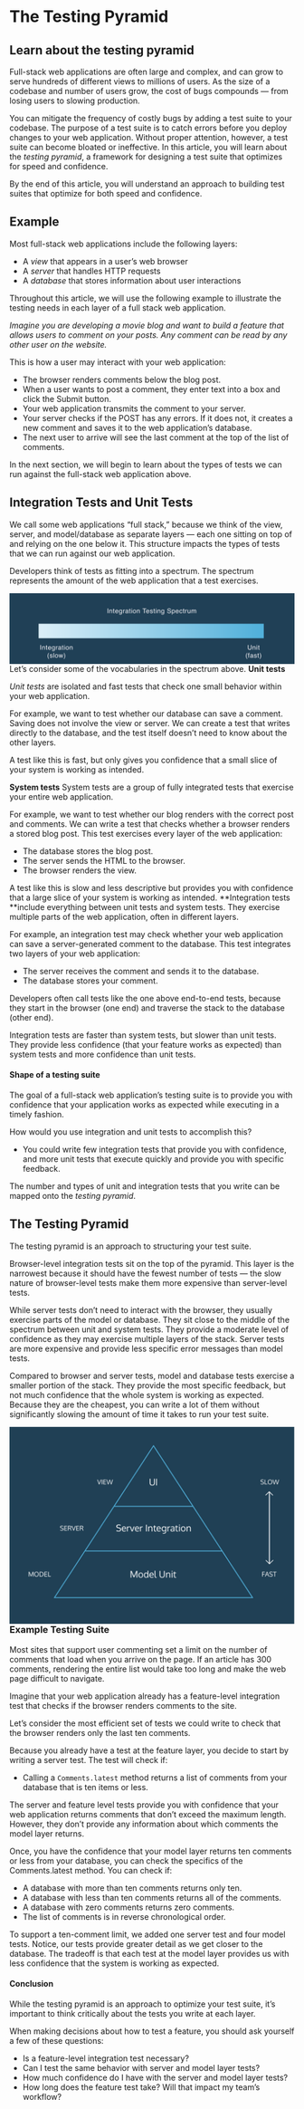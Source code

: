 # The Testing Pyramid
## Learn about the testing pyramid

Full-stack web applications are often large and complex, and can grow to serve hundreds of different views to millions of users. As the size of a codebase and number of users grow, the cost of bugs compounds — from losing users to slowing production.

You can mitigate the frequency of costly bugs by adding a test suite to your codebase. The purpose of a test suite is to catch errors before you deploy changes to your web application. Without proper attention, however, a test suite can become bloated or ineffective. In this article, you will learn about the *testing pyramid*, a framework for designing a test suite that optimizes for speed and confidence.

By the end of this article, you will understand an approach to building test suites that optimize for both speed and confidence.

## Example
Most full-stack web applications include the following layers:
- A *view* that appears in a user’s web browser
- A *server* that handles HTTP requests
- A *database* that stores information about user interactions

Throughout this article, we will use the following example to illustrate the testing needs in each layer of a full stack web application.

*Imagine you are developing a movie blog and want to build a feature that allows users to comment on your posts. Any comment can be read by any other user on the website.*

This is how a user may interact with your web application:
- The browser renders comments below the blog post.
- When a user wants to post a comment, they enter text into a box and click the Submit button.
- Your web application transmits the comment to your server.
- Your server checks if the POST has any errors. If it does not, it creates a new comment and saves it to the web application’s database.
- The next user to arrive will see the last comment at the top of the list of comments.

In the next section, we will begin to learn about the types of tests we can run against the full-stack web application above.

## Integration Tests and Unit Tests
We call some web applications “full stack,” because we think of the view, server, and model/database as separate layers — each one sitting on top of and relying on the one below it. This structure impacts the types of tests that we can run against our web application.

Developers think of tests as fitting into a spectrum. The spectrum represents the amount of the web application that a test exercises.

<img src="testing-spectrum.png"
     style="float: left; margin-right: 10px;" />


Let’s consider some of the vocabularies in the spectrum above. **Unit tests**

*Unit tests* are isolated and fast tests that check one small behavior within your web application.

For example, we want to test whether our database can save a comment. Saving does not involve the view or server. We can create a test that writes directly to the database, and the test itself doesn’t need to know about the other layers.

A test like this is fast, but only gives you confidence that a small slice of your system is working as intended.

**System tests** System tests are a group of fully integrated tests that exercise your entire web application.

For example, we want to test whether our blog renders with the correct post and comments. We can write a test that checks whether a browser renders a stored blog post. This test exercises every layer of the web application:
- The database stores the blog post.
- The server sends the HTML to the browser.
- The browser renders the view.
  
A test like this is slow and less descriptive but provides you with confidence that a large slice of your system is working as intended. **Integration tests  **include everything between unit tests and system tests. They exercise multiple parts of the web application, often in different layers.

For example, an integration test may check whether your web application can save a server-generated comment to the database. This test integrates two layers of your web application:
- The server receives the comment and sends it to the database.
- The database stores your comment.

Developers often call tests like the one above end-to-end tests, because they start in the browser (one end) and traverse the stack to the database (other end).

Integration tests are faster than system tests, but slower than unit tests. They provide less confidence (that your feature works as expected) than system tests and more confidence than unit tests.

#### Shape of a testing suite
The goal of a full-stack web application’s testing suite is to provide you with confidence that your application works as expected while executing in a timely fashion.

How would you use integration and unit tests to accomplish this?
- You could write few integration tests that provide you with confidence, and more unit tests that execute quickly and provide you with specific feedback.
  
The number and types of unit and integration tests that you write can be mapped onto the *testing pyramid*.

## The Testing Pyramid
The testing pyramid is an approach to structuring your test suite.

Browser-level integration tests sit on the top of the pyramid. This layer is the narrowest because it should have the fewest number of tests — the slow nature of browser-level tests make them more expensive than server-level tests.

While server tests don’t need to interact with the browser, they usually exercise parts of the model or database. They sit close to the middle of the spectrum between unit and system tests. They provide a moderate level of confidence as they may exercise multiple layers of the stack. Server tests are more expensive and provide less specific error messages than model tests.

Compared to browser and server tests, model and database tests exercise a smaller portion of the stack. They provide the most specific feedback, but not much confidence that the whole system is working as expected. Because they are the cheapest, you can write a lot of them without significantly slowing the amount of time it takes to run your test suite.

<img src="testing-pyramid.jpg"
     style="float: left; margin-right: 10px;" />


### Example Testing Suite

Most sites that support user commenting set a limit on the number of comments that load when you arrive on the page. If an article has 300 comments, rendering the entire list would take too long and make the web page difficult to navigate.

Imagine that your web application already has a feature-level integration test that checks if the browser renders comments to the site.

Let’s consider the most efficient set of tests we could write to check that the browser renders only the last ten comments.

Because you already have a test at the feature layer, you decide to start by writing a server test. The test will check if:
- Calling a ``Comments.latest`` method returns a list of comments from your database that is ten items or less.
  
The server and feature level tests provide you with confidence that your web application returns comments that don’t exceed the maximum length. However, they don’t provide any information about which comments the model layer returns.

Once, you have the confidence that your model layer returns ten comments or less from your database, you can check the specifics of the Comments.latest method. You can check if:
- A database with more than ten comments returns only ten.
- A database with less than ten comments returns all of the comments.
- A database with zero comments returns zero comments.
- The list of comments is in reverse chronological order.
  
To support a ten-comment limit, we added one server test and four model tests. Notice, our tests provide greater detail as we get closer to the database. The tradeoff is that each test at the model layer provides us with less confidence that the system is working as expected.

#### Conclusion

While the testing pyramid is an approach to optimize your test suite, it’s important to think critically about the tests you write at each layer.

When making decisions about how to test a feature, you should ask yourself a few of these questions:
- Is a feature-level integration test necessary?
- Can I test the same behavior with server and model layer tests?
- How much confidence do I have with the server and model layer tests?
- How long does the feature test take? Will that impact my team’s workflow?